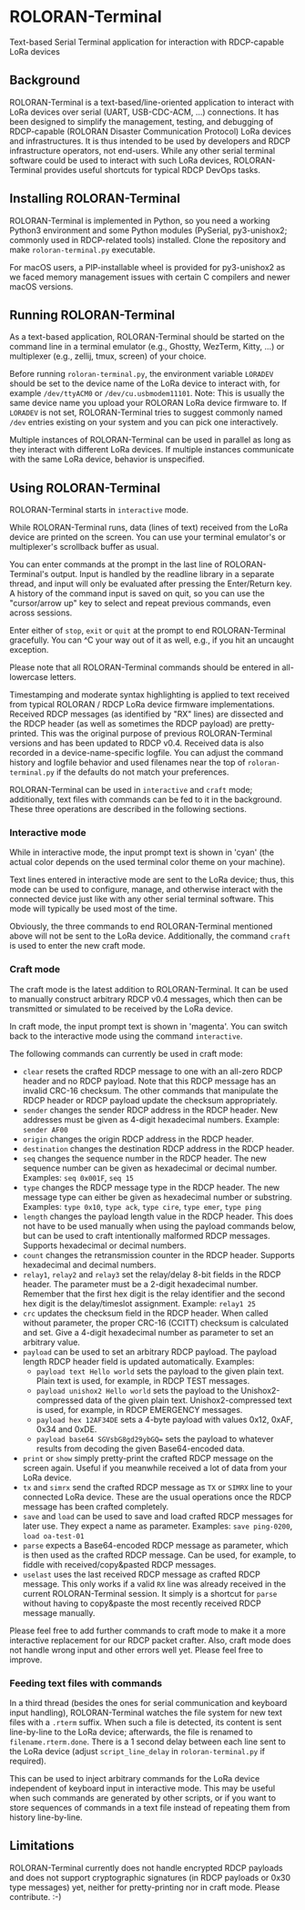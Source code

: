 # ROLORAN-Terminal

Text-based Serial Terminal application for interaction with RDCP-capable LoRa devices

## Background

ROLORAN-Terminal is a text-based/line-oriented application to interact with LoRa devices over serial (UART, USB-CDC-ACM, ...) connections. It has been designed to simplify the management, testing, and debugging of RDCP-capable (ROLORAN Disaster Communication Protocol) LoRa devices and infrastructures. It is thus intended to be used by developers and RDCP infrastructure operators, not end-users. While any other serial terminal software could be used to interact with such LoRa devices, ROLORAN-Terminal provides useful shortcuts for typical RDCP DevOps tasks.

## Installing ROLORAN-Terminal

ROLORAN-Terminal is implemented in Python, so you need a working Python3 environment and some Python modules (PySerial, py3-unishox2; commonly used in RDCP-related tools) installed. Clone the repository and make `roloran-terminal.py` executable.

For macOS users, a PIP-installable wheel is provided for py3-unishox2 as we faced memory management issues with certain C compilers and newer macOS versions.

## Running ROLORAN-Terminal

As a text-based application, ROLORAN-Terminal should be started on the command line in a terminal emulator (e.g., Ghostty, WezTerm, Kitty, ...) or multiplexer (e.g., zellij, tmux, screen) of your choice.

Before running `roloran-terminal.py`, the environment variable `LORADEV` should be set to the device name of the LoRa device to interact with, for example `/dev/ttyACM0` or `/dev/cu.usbmodem11101`. Note: This is usually the same device name you upload your ROLORAN LoRa device firmware to. If `LORADEV` is not set, ROLORAN-Terminal tries to suggest commonly named `/dev` entries existing on your system and you can pick one interactively.

Multiple instances of ROLORAN-Terminal can be used in parallel as long as they interact with different LoRa devices. If multiple instances communicate with the same LoRa device, behavior is unspecified.

## Using ROLORAN-Terminal

ROLORAN-Terminal starts in `interactive` mode.

While ROLORAN-Terminal runs, data (lines of text) received from the LoRa device are printed on the screen. You can use your terminal emulator's or multiplexer's scrollback buffer as usual.

You can enter commands at the prompt in the last line of ROLORAN-Terminal's output. Input is handled by the readline library in a separate thread, and input will only be evaluated after pressing the Enter/Return key. A history of the command input is saved on quit, so you can use the "cursor/arrow up" key to select and repeat previous commands, even across sessions.

Enter either of `stop`, `exit` or `quit` at the prompt to end ROLORAN-Terminal gracefully. You can ^C your way out of it as well, e.g., if you hit an uncaught exception.

Please note that all ROLORAN-Terminal commands should be entered in all-lowercase letters.

Timestamping and moderate syntax highlighting is applied to text received from typical ROLORAN / RDCP LoRa device firmware implementations. Received RDCP messages (as identified by "RX" lines) are dissected and the RDCP header (as well as sometimes the RDCP payload) are pretty-printed. This was the original purpose of previous ROLORAN-Terminal versions and has been updated to RDCP v0.4. Received data is also recorded in a device-name-specific logfile. You can adjust the command history and logfile behavior and used filenames near the top of `roloran-terminal.py` if the defaults do not match your preferences.

ROLORAN-Terminal can be used in `interactive` and `craft` mode; additionally, text files with commands can be fed to it in the background. These three operations are described in the following sections.

### Interactive mode

While in interactive mode, the input prompt text is shown in 'cyan' (the actual color depends on the used terminal color theme on your machine).

Text lines entered in interactive mode are sent to the LoRa device; thus, this mode can be used to configure, manage, and otherwise interact with the connected device just like with any other serial terminal software. This mode will typically be used most of the time.

Obviously, the three commands to end ROLORAN-Terminal mentioned above will not be sent to the LoRa device. Additionally, the command `craft` is used to enter the new craft mode.

### Craft mode

The craft mode is the latest addition to ROLORAN-Terminal. It can be used to manually construct arbitrary RDCP v0.4 messages, which then can be transmitted or simulated to be received by the LoRa device.

In craft mode, the input prompt text is shown in 'magenta'. You can switch back to the interactive mode using the command `interactive`.

The following commands can currently be used in craft mode:

- `clear` resets the crafted RDCP message to one with an all-zero RDCP header and no RDCP payload. Note that this RDCP message has an invalid CRC-16 checksum. The other commands that manipulate the RDCP header or RDCP payload update the checksum appropriately.
- `sender` changes the sender RDCP address in the RDCP header. New addresses must be given as 4-digit hexadecimal numbers. Example: `sender AF00`
- `origin` changes the origin RDCP address in the RDCP header.
- `destination` changes the destination RDCP address in the RDCP header.
- `seq` changes the sequence number in the RDCP header. The new sequence number can be given as hexadecimal or decimal number. Examples: `seq 0x001F`, `seq 15`
- `type` changes the RDCP message type in the RDCP header. The new message type can either be given as hexadecimal number or substring. Examples: `type 0x10`, `type ack`, `type cire`, `type emer`, `type ping`
- `length` changes the payload length value in the RDCP header. This does not have to be used manually when using the payload commands below, but can be used to craft intentionally malformed RDCP messages. Supports hexadecimal or decimal numbers.
- `count` changes the retransmission counter in the RDCP header. Supports hexadecimal and decimal numbers.
- `relay1`, `relay2` and `relay3` set the relay/delay 8-bit fields in the RDCP header. The parameter must be a 2-digit hexadecimal number. Remember that the first hex digit is the relay identifier and the second hex digit is the delay/timeslot assignment. Example: `relay1 25`
- `crc` updates the checksum field in the RDCP header. When called without parameter, the proper CRC-16 (CCITT) checksum is calculated and set. Give a 4-digit hexadecimal number as parameter to set an arbitrary value.
- `payload` can be used to set an arbitrary RDCP payload. The payload length RDCP header field is updated automatically. Examples:
  - `payload text Hello world` sets the payload to the given plain text. Plain text is used, for example, in RDCP TEST messages.
  - `payload unishox2 Hello world` sets the payload to the Unishox2-compressed data of the given plain text. Unishox2-compressed text is used, for example, in RDCP EMERGENCY messages.
  - `payload hex 12AF34DE` sets a 4-byte payload with values 0x12, 0xAF, 0x34 and 0xDE.
  - `payload base64 SGVsbG8gd29ybGQ=` sets the payload to whatever results from decoding the given Base64-encoded data.
- `print` or `show` simply pretty-print the crafted RDCP message on the screen again. Useful if you meanwhile received a lot of data from your LoRa device.
- `tx` and `simrx` send the crafted RDCP message as `TX` or `SIMRX` line to your connected LoRa device. These are the usual operations once the RDCP message has been crafted completely.
- `save` and `load` can be used to save and load crafted RDCP messages for later use. They expect a name as parameter. Examples: `save ping-0200`, `load oa-test-01`
- `parse` expects a Base64-encoded RDCP message as parameter, which is then used as the crafted RDCP message. Can be used, for example, to fiddle with received/copy&pasted RDCP messages.
- `uselast` uses the last received RDCP message as crafted RDCP message. This only works if a valid `RX` line was already received in the current ROLORAN-Terminal session. It simply is a shortcut for `parse` without having to copy&paste the most recently received RDCP message manually.

Please feel free to add further commands to craft mode to make it a more interactive replacement for our RDCP packet crafter. Also, craft mode does not handle wrong input and other errors well yet. Please feel free to improve.

### Feeding text files with commands

In a third thread (besides the ones for serial communication and keyboard input handling), ROLORAN-Terminal watches the file system for new text files with a `.rterm` suffix. When such a file is detected, its content is sent line-by-line to the LoRa device; afterwards, the file is renamed to `filename.rterm.done`. There is a 1 second delay between each line sent to the LoRa device (adjust `script_line_delay` in `roloran-terminal.py` if required).

This can be used to inject arbitrary commands for the LoRa device independent of keyboard input in interactive mode. This may be useful when such commands are generated by other scripts, or if you want to store sequences of commands in a text file instead of repeating them from history line-by-line.

## Limitations

ROLORAN-Terminal currently does not handle encrypted RDCP payloads and does not support cryptographic signatures (in RDCP payloads or 0x30 type messages) yet, neither for pretty-printing nor in craft mode. Please contribute. :-)
